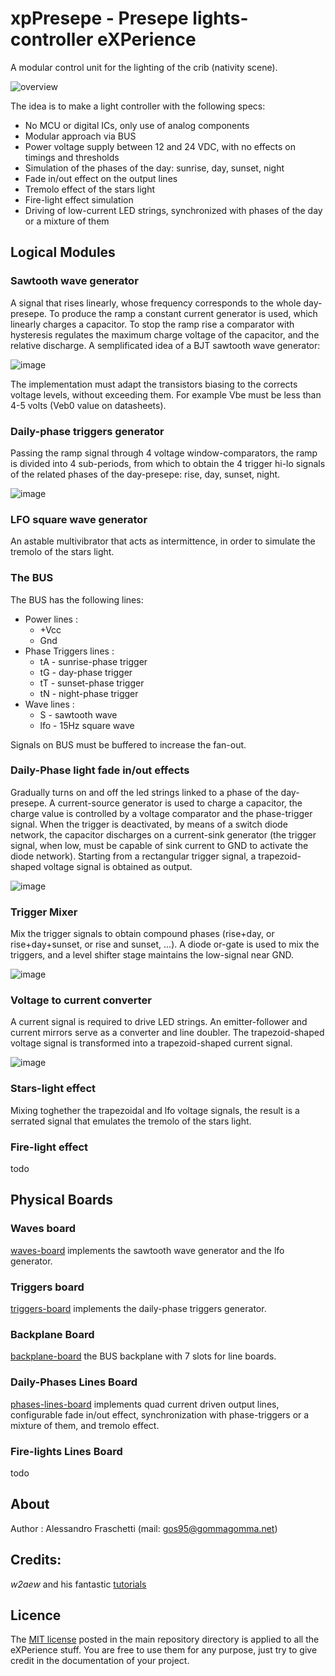 # xpPresepe - Presepe lights-controller eXPerience
A modular control unit for the lighting of the crib (nativity scene).

![overview](resources/presepe-controller.jpg)

The idea is to make a light controller with the following specs:
- No MCU or digital ICs, only use of analog components
- Modular approach via BUS
- Power voltage supply between 12 and 24 VDC, with no effects on timings and thresholds
- Simulation of the phases of the day: sunrise, day, sunset, night
- Fade in/out effect on the output lines
- Tremolo effect of the stars light
- Fire-light effect simulation
- Driving of low-current LED strings, synchronized with phases of the day or a mixture of them


## Logical Modules

### Sawtooth wave generator
A signal that rises linearly, whose frequency corresponds to the whole day-presepe.
To produce the ramp a constant current generator is used, which linearly charges a capacitor.
To stop the ramp rise a comparator with hysteresis regulates the maximum charge voltage of the capacitor, and the relative discharge.
A semplificated idea of a BJT sawtooth wave generator:

![image](resources/presepe-sawtooth.jpg)

The implementation must adapt the transistors biasing to the corrects voltage levels, without exceeding them. For example Vbe must be less than 4-5 volts (Veb0 value on datasheets).

### Daily-phase triggers generator
Passing the ramp signal through 4 voltage window-comparators, the ramp is divided into 4 sub-periods,
from which to obtain the 4 trigger hi-lo signals of the related phases of the day-presepe: rise, day, sunset, night.

![image](resources/presepe-trigger.jpg)

### LFO square wave generator
An astable multivibrator that acts as intermittence, in order to simulate the tremolo of the stars light.

### The BUS
The BUS has the following lines:
* Power lines :
	* +Vcc
	* Gnd
* Phase Triggers lines :
	* tA - sunrise-phase trigger
	* tG - day-phase  trigger
	* tT - sunset-phase trigger
	* tN - night-phase trigger
* Wave lines :
	* S - sawtooth wave
	* lfo - 15Hz square wave

Signals on BUS must be buffered to increase the fan-out.

### Daily-Phase light fade in/out effects
Gradually turns on and off the led strings linked to a phase of the day-presepe.
A current-source generator is used to charge a capacitor, the charge value is controlled by a voltage comparator and the phase-trigger signal.
When the trigger is deactivated, by means of a switch diode  network, the capacitor discharges on a current-sink generator
(the trigger signal, when low, must be capable of sink current to GND to activate the diode network).
Starting from a rectangular trigger signal, a trapezoid-shaped voltage signal is obtained as output.

![image](resources/presepe-trapezoidal.jpg)

### Trigger Mixer
Mix the trigger signals to obtain compound phases (rise+day, or rise+day+sunset, or rise and sunset, ...).
A diode or-gate is used to mix the triggers, and a level shifter stage maintains the low-signal near GND.

![image](resources/presepe-tmixer.jpg)

### Voltage to current converter
A current signal is required to drive LED strings. An emitter-follower and current mirrors serve as a converter and line doubler.
The trapezoid-shaped voltage signal is transformed into a trapezoid-shaped current signal.

![image](resources/presepe-mirrors.jpg)

### Stars-light effect
Mixing toghether the trapezoidal and lfo voltage signals, the result is a serrated signal that emulates the tremolo of the stars light.

### Fire-light effect
todo


## Physical Boards

### Waves board
[waves-board](waves-board) implements the sawtooth wave generator and the lfo generator.

### Triggers board
[triggers-board](triggers-board) implements the daily-phase triggers generator.

### Backplane Board
[backplane-board](backplane-board) the BUS backplane with 7 slots for line boards.
 
### Daily-Phases Lines Board
[phases-lines-board](phases-lines-board) implements quad current driven output lines, configurable fade in/out effect,
synchronization with phase-triggers or a mixture of them, and tremolo effect.

### Fire-lights Lines Board
todo


## About
Author : Alessandro Fraschetti (mail: [gos95@gommagomma.net](mailto:gos95@gommagomma.net))


## Credits:
*w2aew* and his fantastic [tutorials](https://www.youtube.com/channel/UCiqd3GLTluk2s_IBt7p_LjA)


## Licence
The [MIT license](LICENSE) posted in the main repository directory is applied to all the eXPerience stuff.
You are free to use them for any purpose, just try to give credit in the documentation of your project.